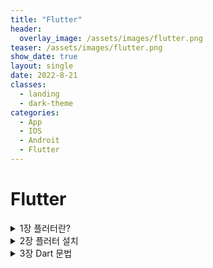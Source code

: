 ```yaml
---
title: "Flutter"
header:
  overlay_image: /assets/images/flutter.png
teaser: /assets/images/flutter.png
show_date: true
layout: single
date: 2022-8-21
classes:
  - landing
  - dark-theme
categories:
  - App
  - IOS
  - Androit
  - Flutter
---
```


# Flutter


<details>
<summary> 1장 플러터란? </summary>
<div markdown="1">

### 플러터란 ?

고성능,고품질의 iOS, Android앱과 web을 단일 코드베이스로 개발할 수 있는 구글의 모바일 UI프레임 워크이며 구글이 제공하는 **무료 오픈소스**이며 **네이티브 수준**의 성능을 자랑한다.

#UI : user interface → 쉽게 생각하면 화면(그림)

- 기본 코드베이스 - dart언어

iOS → swift필요

Android → Java 필요

하지만 플러더를 사용하면 안번에 해결가능

### Skia 엔진 → 네이티브 수준의 성능을 낼 수 있는 이유

구글이 인수한 2D 그래픽 라이브러리(엔진)이며 다음과 같은 특징이 있다.

- 리액트 네이티드(브릿지) 방식과 다르게 Skia엔진에 바로 원하는 그림을 그릴 수 있다.

→ IOS만든 그림을 Android에도 그릴 수있다.

- **AOT(프로덕션) 실제 서비스 환경**

Ahead of time을 지원한다. Dart언어로 개발할 때 핸드폰에 빌드하기 전 사전 컴파일하여 코드를 빌드할 수 있다.

<img width="1038" alt="스크린샷 2022-08-19 오후 10 45 46" src="https://user-images.githubusercontent.com/79856225/185748647-169359b6-955b-4f37-b208-7b2c9a4685d8.png">


- **JIT(개발모드)**

Just in time을 지원한다.  Dart코드로 개발하고  →Dart가상머신이 이해하는  중간언어로 번환 후 실행한다.

이후 핸드폰에 환경에 맞게 실행하며 부분 컴파일로 빠른 실행이 가능하다.

<img width="870" alt="스크린샷 2022-08-19 오후 10 48 08" src="https://user-images.githubusercontent.com/79856225/185748658-d96b17a2-1fbd-42a2-b38c-84544b24d1d0.png">


</div>
</details>


<details>
<summary> 2장 플러터 설치 </summary>
<div markdown="1">


<details>
<summary> 1.플러터 설치  </summary>
<div markdown="1">

### Mac을 기준으로 설치

[플러터 다운로드페이지](https://docs.flutter.dev/get-started/install/macos)

위 링크에서 자신의 mac에 맞는 zip 파일 다운로드

1. 플러터를 설치할 경로에 develope 폴더 생성
2. 생성한 폴더에 다운받은 플러터를 압축해제
3. 환경변수 설정

```bash
cd 
vi .zshrc
```

vi 텍스트 편집기가 열리면 아래 코드를 붙혀놓고 저장

```bash
export PATH="$HOME/development/flutter/bin:$PATH"
#-- export PATH="$HOME/"자신이 생성한 폴더 경로"/flutter/bin:$PATH"
```

4. 설치 확인

다음 명령어로 플러터 설치 확인

```bash
flutter doctor 
```

<img width="1005" alt="스크린샷 2022-08-19 오후 11 15 14" src="https://user-images.githubusercontent.com/79856225/185748771-c2af76fd-f51f-4a9a-887e-855cb286c6ac.png">

위와 같이 나온다면 설치 완료.

</div>
</details>


<details>
<summary>2. IOS 개발을 위한 Xcode 설치 </summary>
<div markdown="1">

1. app store → Xcode 설치(설치 시간이 조금 걸린다)
2. Xcode를 한번 실행 한 후 터미널 실행
3. 다음 코드 입력

```bash
sudo gem install cocoapods
pod setup
```

1. 설치 확인

```bash
flutter doctor
```

<img width="676" alt="스크린샷 2022-08-19 오후 11 47 08" src="https://user-images.githubusercontent.com/79856225/185748835-bece37c7-56fc-40d4-9ca4-4c53a25b043d.png">


Xcode가 잘 설치되었으면 성공적으로 설치완료!

</div>
</details>



<details>
<summary> 3. Android 개발을 위한 Android Studio 설치 </summary>
<div markdown="1">

1. Java 설치
2. 해당 링크에서 안드로이드 스튜디오 설치
[안드로이드 스튜디오 설치](https://developer.android.com/studio)

<img width="894" alt="스크린샷 2022-08-19 오후 11 49 49" src="https://user-images.githubusercontent.com/79856225/185748879-32bb4d48-4807-4f6e-8f5c-88929da93d2f.png">

3. 다운받은 dmg파일 실행 후 안드로이드 스튜디오 실행

<img width="564" alt="스크린샷 2022-08-19 오후 11 52 31" src="https://user-images.githubusercontent.com/79856225/185748914-b9082607-990c-40f2-b68f-4f4f1b6d5879.png">
<img width="565" alt="스크린샷 2022-08-19 오후 11 53 23" src="https://user-images.githubusercontent.com/79856225/185748917-7c681c2f-d76b-4226-a1b3-7e4bf08f1439.png">
<img width="563" alt="스크린샷 2022-08-19 오후 11 53 31" src="https://user-images.githubusercontent.com/79856225/185748920-8af5d8f9-0be9-4bb2-81c3-3f3f8da22209.png">

이후 계속 Next를 눌러서 설치를 완료한다.  

  
이후  Dart 플러그인 설치

<img width="599" alt="스크린샷 2022-08-19 오후 11 56 03" src="https://user-images.githubusercontent.com/79856225/185748952-4a5cb236-240e-4394-8c21-756ba63ff88d.png">

Flutter 플러그인 설치

<img width="742" alt="스크린샷 2022-08-19 오후 11 56 45" src="https://user-images.githubusercontent.com/79856225/185748955-83651bcd-5944-4af8-bddb-af8962ca1d0e.png">

4. 설치된 안드로이드 스튜디오 확인

```bash
flutter doctor
```

### 만약 오류가 난다면 다음 과정을 따라한다.

1. 화면 왼쪽 상단의 **Android Studio**를 클릭하고 **Preferences**를 클릭

<img width="288" alt="스크린샷 2022-08-20 오전 12 03 40" src="https://user-images.githubusercontent.com/79856225/185749046-69913700-ebb2-4673-aa88-538d76f00d83.png">

2. **Appearance & Behavior > System Settings > Android SDK**

<img width="745" alt="스크린샷 2022-08-20 오전 12 04 38" src="https://user-images.githubusercontent.com/79856225/185749050-276d755e-7417-4bbf-842c-8ee456c04cc4.png">

3.  **Hide Obsolete Pacakges** 체크를 해제한 후 

SDK Tools 탭에서 아래 의 세 가지를 찾아 체크된 상태로 만든 후 OK

- **Android SDK Command-line Tools (latest)**
- **Android SDK Platform-Tools**
- **Android SDK Tools (Obsolete)**

없는 체크항목은 넘어가도 된다.

<img width="742" alt="스크린샷 2022-08-20 오전 12 06 08" src="https://user-images.githubusercontent.com/79856225/185749054-ae3dc5a9-1ee7-4413-918a-97657dd4932a.png">

4. 이후 터미널 실행 후 다음 명령어 실행

```bash
flutter doctor --android-licenses
```

무언가 묻는 창이 나오면 계속 **y**를 입력하고 엔터

5. 설치 확인

```bash
flutter doctor
```

<img width="574" alt="스크린샷 2022-08-20 오전 12 07 34" src="https://user-images.githubusercontent.com/79856225/185749055-990102a4-a818-428b-b1bc-89a376fa4a07.png">

위 처럼 나온다면 설치 완료!

</div>
</details>

<details>
<summary> 4. VScode 확장자 설치 </summary>
<div markdown="1">

1. 플러터 확장자 설치
<img width="745" alt="스크린샷 2022-08-20 오전 12 09 49" src="https://user-images.githubusercontent.com/79856225/185782344-c95614ed-a5d0-44a8-b0b0-d9cba1717587.png">

2. Dart 확장자 설치
<img width="744" alt="스크린샷 2022-08-20 오전 12 10 17" src="https://user-images.githubusercontent.com/79856225/185782348-5aa0c19d-2232-42d1-84e8-a5f34d04948a.png">


</div>
</details>


<details>
<summary> 5. 에뮬레이터 설치 </summary>
<div markdown="1">

1. 빨간색 원 모양 클릭
<img width="333" alt="스크린샷 2022-08-20 오후 9 31 12" src="https://user-images.githubusercontent.com/79856225/185782411-938bfc67-8352-4905-9e32-b7abf410deb8.png">

2. Virtual device 클릭
<img width="576" alt="스크린샷 2022-08-20 오후 9 32 40" src="https://user-images.githubusercontent.com/79856225/185782413-75315932-498a-477c-8cc8-94c28bb66269.png">

3. Phone → Pixel 3a 클릭 후 Next
<img width="997" alt="스크린샷 2022-08-20 오후 9 33 08" src="https://user-images.githubusercontent.com/79856225/185782415-be01522b-546f-4065-9ad3-eb4acea84bfe.png">

4. R버전 다운로드
<img width="569" alt="스크린샷 2022-08-20 오후 9 33 19" src="https://user-images.githubusercontent.com/79856225/185782416-c3ba0005-9a3c-48d1-92fc-6639a47e68a0.png">

5. 에뮬레이터 실행
<img width="553" alt="스크린샷 2022-08-20 오후 9 36 45" src="https://user-images.githubusercontent.com/79856225/185782418-f15b4e0c-27ed-43ca-8c79-322d6fdf0be8.png">

최초 실행 시 꽤나 오랜 시간이 걸린다.
<img width="780" alt="스크린샷 2022-08-20 오후 9 42 26" src="https://user-images.githubusercontent.com/79856225/185782419-2d2dc121-cac2-41d1-b363-98d3301bf4e6.png">

6. 잘 동작하는지 확인

</div>
</details>


</div>
</details>


<details>
<summary> 3장 Dart 문법  </summary>
<div markdown="1">

#### Dart Pad에서 실습 진행

[실습링크](https://dartpad.dev/)
![스크린샷 2022-08-20 오후 9 56 25](https://user-images.githubusercontent.com/79856225/185782540-ba08e75f-2dbd-4d8a-b6b7-5ac366d9acfe.png)

New Pad를 눌러 새로운 패드 생성 이 때 HTML은 체크하지 않는다.

<aside>
❗ Null safety 때문에 dart는 null값을 넣을 수 없다.  이 때 자료형 뒤에 ?를 사용하면 null값을 사용할 수 있다.

</aside>

```dart
String? name;
int? number;
```


</div>
</details>




<!--
<details>
<summary>  </summary>
<div markdown="1">

</div>
</details>
----------------------
-->